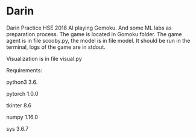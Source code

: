 # Darin
Darin Practice HSE 2018
AI playing Gomoku. And some ML labs as preparation process.
The game is located in Gomoku folder. The game agent is in file scooby.py, the model is in file model. It should be run in the terminal, logs of the game are in stdout. 

Visualization is in file visual.py

Requirements:

python3 3.6.

pytorch 1.0.0

tkinter 8.6

numpy 1.16.0

sys 3.6.7
